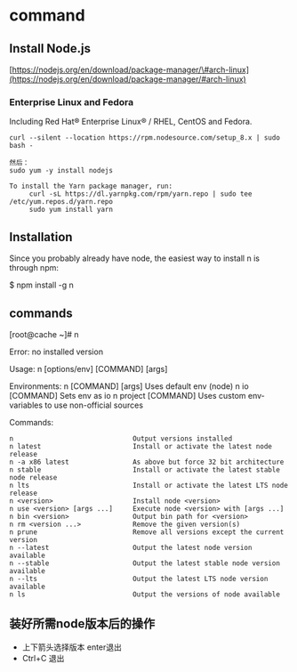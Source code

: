 # command

## Install Node.js

[https://nodejs.org/en/download/package-manager/\#arch-linux](https://nodejs.org/en/download/package-manager/#arch-linux)

### Enterprise Linux and Fedora

Including Red Hat® Enterprise Linux® / RHEL, CentOS and Fedora.

```text
curl --silent --location https://rpm.nodesource.com/setup_8.x | sudo bash -

然后：
sudo yum -y install nodejs

To install the Yarn package manager, run:
     curl -sL https://dl.yarnpkg.com/rpm/yarn.repo | sudo tee /etc/yum.repos.d/yarn.repo
     sudo yum install yarn
```

## Installation

Since you probably already have node, the easiest way to install n is through npm:

$ npm install -g n

## commands

\[root@cache ~\]\# n

Error: no installed version

Usage: n \[options/env\] \[COMMAND\] \[args\]

Environments: n \[COMMAND\] \[args\] Uses default env \(node\) n io \[COMMAND\] Sets env as io n project \[COMMAND\] Uses custom env-variables to use non-official sources

Commands:

```text
n                              Output versions installed
n latest                       Install or activate the latest node release
n -a x86 latest                As above but force 32 bit architecture
n stable                       Install or activate the latest stable node release
n lts                          Install or activate the latest LTS node release
n <version>                    Install node <version>
n use <version> [args ...]     Execute node <version> with [args ...]
n bin <version>                Output bin path for <version>
n rm <version ...>             Remove the given version(s)
n prune                        Remove all versions except the current version
n --latest                     Output the latest node version available
n --stable                     Output the latest stable node version available
n --lts                        Output the latest LTS node version available
n ls                           Output the versions of node available
```

## 装好所需node版本后的操作

* 上下箭头选择版本 enter退出
* Ctrl+C 退出

